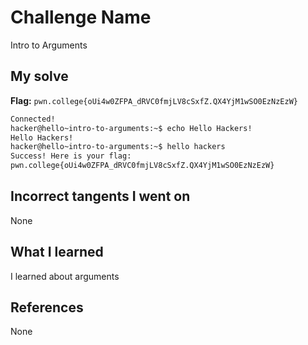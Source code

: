 # Challenge Name
Intro to Arguments 

## My solve
**Flag:** `pwn.college{oUi4w0ZFPA_dRVC0fmjLV8cSxfZ.QX4YjM1wSO0EzNzEzW}`

```bash
Connected!
hacker@hello~intro-to-arguments:~$ echo Hello Hackers!
Hello Hackers!
hacker@hello~intro-to-arguments:~$ hello hackers
Success! Here is your flag:
pwn.college{oUi4w0ZFPA_dRVC0fmjLV8cSxfZ.QX4YjM1wSO0EzNzEzW}
```
## Incorrect tangents I went on
None

## What I learned
I learned about arguments 

## References 
None
